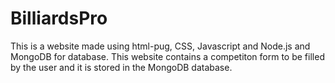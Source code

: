 # BilliardsPro
This is a website made using html-pug, CSS, Javascript and Node.js and MongoDB for database.
This website contains a competiton form to be filled by the user and it is stored in the MongoDB database.
